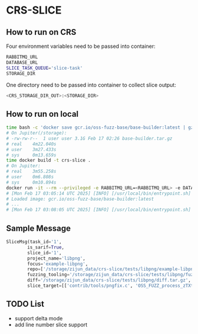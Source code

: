 # CRS-SLICE

## How to run on CRS
Four environment variables need to be passed into container:
```bash
RABBITMQ_URL
DATABASE_URL
SLICE_TASK_QUEUE='slice-task'
STORAGE_DIR
```
One directory need to be passed into container to collect slice output:
```bash
<CRS_STORAGE_DIR_OUT>:<STORAGE_DIR>
```

## How to run on local
```bash
time bash -c 'docker save gcr.io/oss-fuzz-base/base-builder:latest | gzip > base-builder.tar.gz'
# On Jupiter(/storage):
# -rw-rw-r--  1 user user 3.1G Feb 17 02:26 base-builder.tar.gz
# real    4m22.040s
# user    3m27.433s
# sys     0m13.659s
time docker build -t crs-slice .
# On Jupiter:
# real    3m55.258s
# user    0m6.808s
# sys     0m10.894s
docker run -it --rm --privileged -e RABBITMQ_URL=<RABBITMQ_URL> -e DATABASE_URL=<DATABASE_URL> -e SLICE_TASK_QUEUE='slice-task' -e STORAGE_DIR=<CRS_STORAGE_DIR> -v <CRS_STORAGE_DIR_OUT>:<CRS_STORAGE_DIR_IN> crs-slice
# [Mon Feb 17 03:05:14 UTC 2025] [INFO] [/usr/local/bin/entrypoint.sh] [AIxCC] loading base-builder image and removing tar
# Loaded image: gcr.io/oss-fuzz-base/base-builder:latest
# ...
# [Mon Feb 17 03:08:05 UTC 2025] [INFO] [/usr/local/bin/entrypoint.sh] [AIxCC] running main.py
```

## Sample Message
```python
SliceMsg(task_id='1', 
        is_sarif=True, 
        slice_id='1', 
        project_name='libpng', 
        focus='example-libpng', 
        repo=['/storage/zijun_data/crs-slice/tests/libpng/example-libpng.tar.gz'], 
        fuzzing_tooling='/storage/zijun_data/crs-slice/tests/libpng/fuzz-tooling.tar.gz', 
        diff='/storage/zijun_data/crs-slice/tests/libpng/diff.tar.gz', 
        slice_target=[['contrib/tools/pngfix.c', 'OSS_FUZZ_process_zTXt_iCCP'], ['contrib/tools/pngfix.c', 'OSS_FUZZ_zlib_check'], ['pngrtran.c', 'OSS_FUZZ_png_init_read_transformations'], ['pngrtran.c', 'OSS_FUZZ_png_do_read_invert_alpha'], ['pngrtran.c', 'OSS_FUZZ_png_do_read_filler'], ['pngrutil.c', 'OSS_FUZZ_png_check_chunk_length']])
```

## TODO List
- support delta mode
- add line number slice support